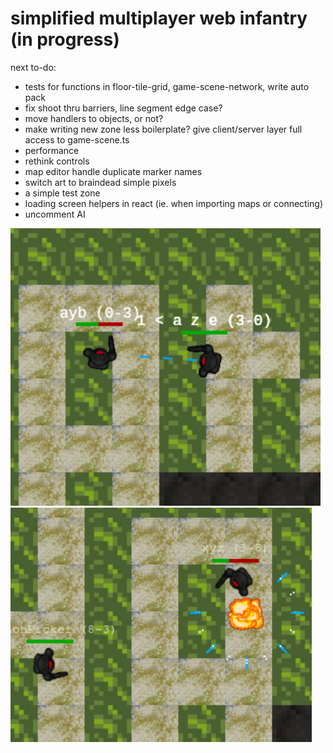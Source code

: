 # simplified multiplayer web infantry (in progress)

next to-do:
- tests for functions in floor-tile-grid, game-scene-network, write auto pack
- fix shoot thru barriers, line segment edge case?
- move handlers to objects, or not?
- make writing new zone less boilerplate? give client/server layer full access to game-scene.ts
- performance
- rethink controls 
- map editor handle duplicate marker names
- switch art to braindead simple pixels
- a simple test zone
- loading screen helpers in react (ie. when importing maps or connecting)
- uncomment AI

![alt text](screenshot.png)
![alt text](screenshot2.png)
